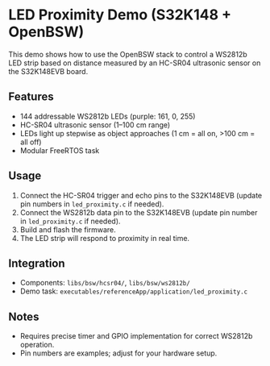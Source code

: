 # LED Proximity Demo (S32K148 + OpenBSW)

This demo shows how to use the OpenBSW stack to control a WS2812b LED strip based on distance measured by an HC-SR04 ultrasonic sensor on the S32K148EVB board.

## Features
- 144 addressable WS2812b LEDs (purple: 161, 0, 255)
- HC-SR04 ultrasonic sensor (1–100 cm range)
- LEDs light up stepwise as object approaches (1 cm = all on, >100 cm = all off)
- Modular FreeRTOS task

## Usage
1. Connect the HC-SR04 trigger and echo pins to the S32K148EVB (update pin numbers in `led_proximity.c` if needed).
2. Connect the WS2812b data pin to the S32K148EVB (update pin number in `led_proximity.c` if needed).
3. Build and flash the firmware.
4. The LED strip will respond to proximity in real time.

## Integration
- Components: `libs/bsw/hcsr04/`, `libs/bsw/ws2812b/`
- Demo task: `executables/referenceApp/application/led_proximity.c`

## Notes
- Requires precise timer and GPIO implementation for correct WS2812b operation.
- Pin numbers are examples; adjust for your hardware setup.
